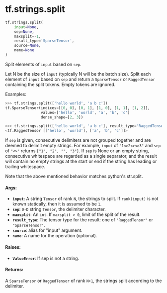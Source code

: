 <div itemscope itemtype="http://developers.google.com/ReferenceObject">
<meta itemprop="name" content="tf.strings.split" />
<meta itemprop="path" content="Stable" />
</div>

# tf.strings.split

``` python
tf.strings.split(
    input=None,
    sep=None,
    maxsplit=-1,
    result_type='SparseTensor',
    source=None,
    name=None
)
```

Split elements of `input` based on `sep`.

Let N be the size of `input` (typically N will be the batch size). Split each
element of `input` based on `sep` and return a `SparseTensor` or
`RaggedTensor` containing the split tokens. Empty tokens are ignored.

Examples:

```python
>>> tf.strings.split(['hello world', 'a b c'])
tf.SparseTensor(indices=[[0, 0], [0, 1], [1, 0], [1, 1], [1, 2]],
                values=['hello', 'world', 'a', 'b', 'c']
                dense_shape=[2, 3])

>>> tf.strings.split(['hello world', 'a b c'], result_type="RaggedTensor")
<tf.RaggedTensor [['hello', 'world'], ['a', 'b', 'c']]>
```

If `sep` is given, consecutive delimiters are not grouped together and are
deemed to delimit empty strings. For example, `input` of `"1<>2<><>3"` and
`sep` of `"<>"` returns `["1", "2", "", "3"]`. If `sep` is None or an empty
string, consecutive whitespace are regarded as a single separator, and the
result will contain no empty strings at the start or end if the string has
leading or trailing whitespace.

Note that the above mentioned behavior matches python's str.split.

#### Args:

* <b>`input`</b>: A string `Tensor` of rank `N`, the strings to split.  If
    `rank(input)` is not known statically, then it is assumed to be `1`.
* <b>`sep`</b>: `0-D` string `Tensor`, the delimiter character.
* <b>`maxsplit`</b>: An `int`. If `maxsplit > 0`, limit of the split of the result.
* <b>`result_type`</b>: The tensor type for the result: one of `"RaggedTensor"` or
    `"SparseTensor"`.
* <b>`source`</b>: alias for "input" argument.
* <b>`name`</b>: A name for the operation (optional).


#### Raises:

* <b>`ValueError`</b>: If sep is not a string.


#### Returns:

A `SparseTensor` or `RaggedTensor` of rank `N+1`, the strings split
according to the delimiter.
